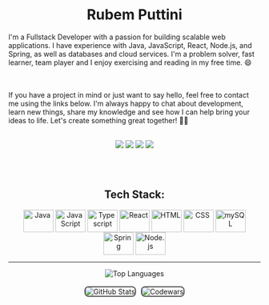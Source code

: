 <h1 align="center">Rubem Puttini</h1>
I'm a Fullstack Developer with a passion for building scalable web applications. I have experience with Java, JavaScript, React, Node.js, and Spring, as well as databases and cloud services. I'm a problem solver, fast learner, team player and I enjoy exercising and reading in my free time. 😄

<br><br>
If you have a project in mind or just want to say hello, feel free to contact me using the links below. I'm always happy to chat about development, learn new things, share my knowledge and see how I can help bring your ideas to life. Let's create something great together! 👊🏻

<br>

<div align="center"> 
  <a href = "mailto:rubem.staciariniputtini@gmail.com"><img src="https://img.shields.io/badge/Gmail-D14836?style=for-the-badge&logo=gmail&logoColor=white" target="_blank"></a>
  <a href="https://www.linkedin.com/in/rubemputtini" target="_blank"><img src="https://img.shields.io/badge/-LinkedIn-%230077B5?style=for-the-badge&logo=linkedin&logoColor=white" target="_blank"></a>
  <a href="https://www.codewars.com/users/rubemputtini" target="_blank"><img src="https://img.shields.io/badge/Codewars-B1361E?style=for-the-badge&logo=Codewars&logoColor=white" target="_blank"></a>
  <a href="https://www.hackerrank.com/rubem_staciarin1" target="_blank"><img src="https://img.shields.io/badge/-Hackerrank-2EC866?style=for-the-badge&logo=HackerRank&logoColor=white" target="_blank"></a> 
</div>

<br><br>

<h2 align="center">Tech Stack:</h2>
<div align="center" style="display: inline_block">
  <img align="center" alt="Java" height="45" width="60" src="https://cdn.jsdelivr.net/gh/devicons/devicon/icons/java/java-original.svg">
  <img align="center" alt="JavaScript" height="45" width="60" src="https://cdn.jsdelivr.net/gh/devicons/devicon/icons/javascript/javascript-original.svg">
  <img align="center" alt="Typescript" height="45" width="60" src="https://cdn.jsdelivr.net/gh/devicons/devicon/icons/typescript/typescript-original.svg">
  <img align="center" alt="React" height="45" width="60" src="https://cdn.jsdelivr.net/gh/devicons/devicon/icons/react/react-original.svg">
  <img align="center" alt="HTML" height="45" width="60" src="https://cdn.jsdelivr.net/gh/devicons/devicon/icons/html5/html5-original.svg">
  <img align="center" alt="CSS" height="45" width="60" src="https://cdn.jsdelivr.net/gh/devicons/devicon/icons/css3/css3-original.svg">
  <img align="center" alt="mySQL" height="45" width="60" src="https://cdn.jsdelivr.net/gh/devicons/devicon/icons/mysql/mysql-original.svg">
  <img align="center" alt="Spring" height="45" width="60" src="https://cdn.jsdelivr.net/gh/devicons/devicon/icons/spring/spring-original.svg">
  <img align="center" alt="Node.js" height="45" width="60" src="https://cdn.jsdelivr.net/gh/devicons/devicon/icons/nodejs/nodejs-original.svg">
</div>

<hr>

<div align="center">
  <img src="https://github-readme-stats.vercel.app/api/top-langs/?username=rubemputtini&layout=compact" alt="Top Languages"><br><br>
  <div style="display: flex; justify-content: center; align-items: center;">
  <img src="https://github-readme-stats.vercel.app/api?username=rubemputtini&show_icons=true&theme=gruvbox" alt="GitHub Stats" style="border: 2px solid #4e4e4e; border-radius: 8px; margin-right: 10px;">
  <img src="https://github.r2v.ch/codewars?user=rubemputtini&stroke=%23BB432C" alt="Codewars" style="border: 2px solid #4e4e4e; border-radius: 8px;">
</div>
</div>
